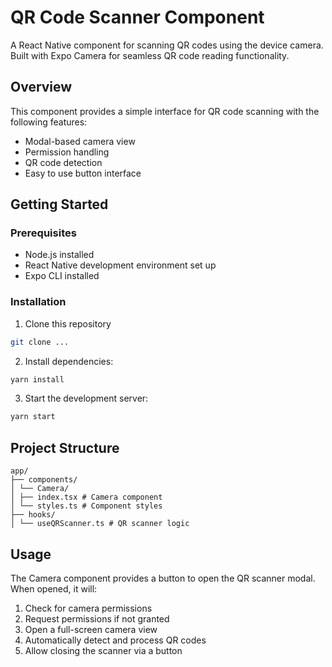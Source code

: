 # QR Code Scanner Component

A React Native component for scanning QR codes using the device camera. Built with Expo Camera for seamless QR code reading functionality.

## Overview

This component provides a simple interface for QR code scanning with the following features:

- Modal-based camera view
- Permission handling
- QR code detection
- Easy to use button interface

## Getting Started

### Prerequisites

- Node.js installed
- React Native development environment set up
- Expo CLI installed

### Installation

1. Clone this repository
```bash
git clone ...
```

2. Install dependencies:
```bash
yarn install
```

3. Start the development server:
```bash
yarn start
```

## Project Structure

```
app/
├── components/
│ └── Camera/
│ ├── index.tsx # Camera component
│ └── styles.ts # Component styles
├── hooks/
│ └── useQRScanner.ts # QR scanner logic
```

## Usage

The Camera component provides a button to open the QR scanner modal. When opened, it will:
1. Check for camera permissions
2. Request permissions if not granted
3. Open a full-screen camera view
4. Automatically detect and process QR codes
5. Allow closing the scanner via a button